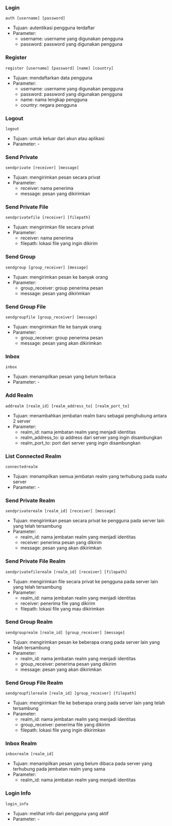 ### Login

`auth [username] [password]`

- Tujuan: autentikasi pengguna terdaftar
- Parameter:
  - username: username yang digunakan pengguna
  - password: password yang digunakan pengguna

### Register

`register [username] [password] [name] [country]`

- Tujuan: mendaftarkan data pengguna
- Parameter:
  - username: username yang digunakan pengguna
  - password: password yang digunakan pengguna
  - name: nama lengkap pengguna
  - country: negara pengguna

### Logout

`logout`

- Tujuan: untuk keluar dari akun atau aplikasi
- Parameter: -

### Send Private

`sendprivate [receiver] [message] `

- Tujuan: mengirimkan pesan secara privat
- Parameter:
  - receiver: nama penerima
  - message: pesan yang dikirimkan

### Send Private File

`sendprivatefile [receiver] [filepath]`

- Tujuan: mengirimkan file secara privat
- Parameter:
  - receiver: nama penerima
  - filepath: lokasi file yang ingin dikirim

### Send Group

`sendgroup [group_receiver] [message]`

- Tujuan: mengirimkan pesan ke banyak orang
- Parameter:
  - group_receiver: group penerima pesan
  - message: pesan yang dikirimkan

### Send Group File

`sendgroupfile [group_receiver] [message]`

- Tujuan: mengirimkan file ke banyak orang
- Parameter:
  - group_receiver: group penerima pesan
  - message: pesan yang akan dikirimkan

### Inbox

`inbox`

- Tujuan: menampilkan pesan yang belum terbaca
- Parameter: -

### Add Realm

`addrealm [realm_id] [realm_address_to] [realm_port_to]`

- Tujuan: menambahkan jembatan realm baru sebagai penghubung antara 2 server
- Parameter:
  - realm_id: nama jembatan realm yang menjadi identitas
  - realm_address_to: ip address dari server yang ingin disambungkan
  - realm_port_to: port dari server yang ingin disambungkan

### List Connected Realm

`connectedrealm`

- Tujuan: menampilkan semua jembatan realm yang terhubung pada suatu server
- Parameter: -

### Send Private Realm

`sendprivaterealm [realm_id] [receiver] [message]`

- Tujuan: mengirimkan pesan secara privat ke pengguna pada server lain yang telah tersambung
- Parameter:
  - realm_id: nama jembatan realm yang menjadi identitas
  - receiver: penerima pesan yang dikirim
  - message: pesan yang akan dikirimkan

### Send Private File Realm

`sendprivatefilerealm [realm_id] [receiver] [filepath]`

- Tujuan: mengirimkan file secara privat ke pengguna pada server lain yang telah tersambung
- Parameter:
  - realm_id: nama jembatan realm yang menjadi identitas
  - receiver: penerima file yang dikirim
  - filepath: lokasi file yang mau dikirimkan

### Send Group Realm

`sendgrouprealm [realm_id] [group_receiver] [message]`

- Tujuan: mengirimkan pesan ke beberapa orang pada server lain yang telah tersambung
- Parameter:
  - realm_id: nama jembatan realm yang menjadi identitas
  - group_receiver: penerima pesan yang dikirim
  - message: pesan yang akan dikirimkan

### Send Group File Realm

`sendgroupfilerealm [realm_id] [group_receiver] [filepath]`

- Tujuan: mengirimkan file ke beberapa orang pada server lain yang telah tersambung
- Parameter:
  - realm_id: nama jembatan realm yang menjadi identitas
  - group_receiver: penerima file yang dikirim
  - filepath: lokasi file yang ingin dikirimkan

### Inbox Realm

`inboxrealm [realm_id]`

- Tujuan: menampilkan pesan yang belum dibaca pada server yang terhubung pada jembatan realm yang sama
- Parameter:
  - realm_id: nama jembatan realm yang menjadi identitas

### Login Info

`login_info`

- Tujuan: melihat info dari pengguna yang aktif
- Parameter: -
